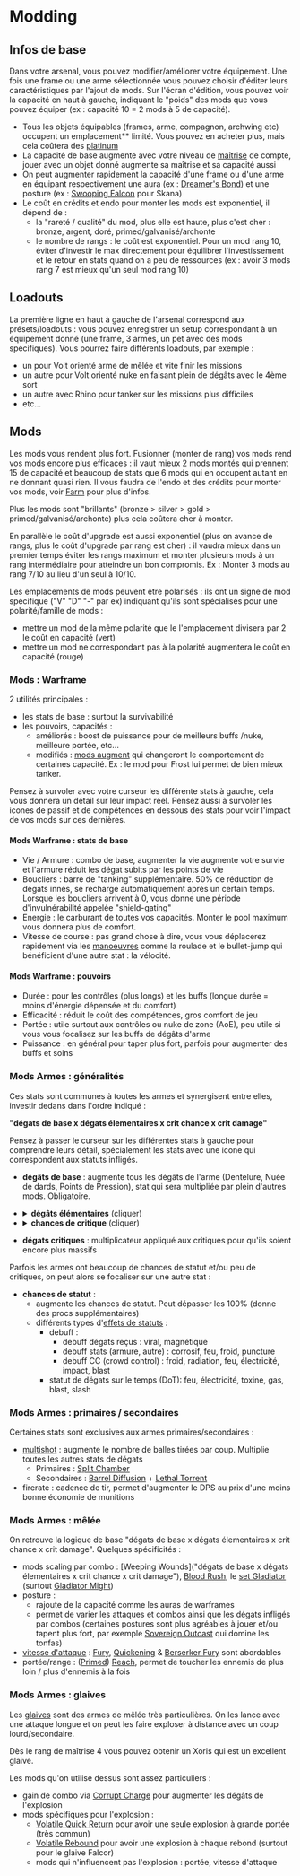 
# Modding


## Infos de base

Dans votre arsenal, vous pouvez modifier/améliorer votre équipement.
Une fois une frame ou une arme sélectionnée vous pouvez choisir d'éditer leurs caractéristiques par l'ajout de mods.
Sur l'écran d'édition, vous pouvez voir la capacité en haut à gauche, indiquant le "poids" des mods que vous pouvez équiper (ex : capacité 10 = 2 mods à 5 de capacité).
   - Tous les objets équipables (frames, arme, compagnon, archwing etc) occupent un emplacement** limité. Vous pouvez en acheter plus, mais cela coûtera des [platinum](../farm.md/#plats)
   - La capacité de base augmente avec votre niveau de [maîtrise](mastery-rank.md) de compte, jouer avec un objet donné augmente sa maîtrise et sa capacité aussi
   - On peut augmenter rapidement la capacité d'une frame ou d'une arme en équipant respectivement une aura (ex : [Dreamer's Bond]()) et une posture (ex : [Swooping Falcon](https://wiki.warframe.com/w/Swooping_Falcon) pour Skana)
   - Le coût en crédits et endo pour monter les mods est exponentiel, il dépend de :
     - la "rareté / qualité" du mod, plus elle est haute, plus c'est cher : bronze, argent, doré, primed/galvanisé/archonte
     - le nombre de rangs : le coût est exponentiel. Pour un mod rang 10, éviter d'investir le max directement pour équilibrer l'investissement et le retour en stats quand on a peu de ressources (ex : avoir 3 mods rang 7 est mieux qu'un seul mod rang 10)


## Loadouts

La première ligne en haut à gauche de l'arsenal correspond aux présets/loadouts : vous pouvez enregistrer un setup correspondant à un équipement donné (une frame, 3 armes, un pet avec des mods spécifiques).
Vous pourrez faire différents loadouts, par exemple :
  - un pour Volt orienté arme de mêlée et vite finir les missions
  - un autre pour Volt orienté nuke en faisant plein de dégâts avec le 4ème sort
  - un autre avec Rhino pour tanker sur les missions plus difficiles
  - etc...

## Mods

Les mods vous rendent plus fort.
Fusionner (monter de rang) vos mods rend vos mods encore plus efficaces : il vaut mieux 2 mods montés qui prennent 15 de capacité et beaucoup de stats que 6 mods qui en occupent autant en ne donnant quasi rien.
Il vous faudra de l'endo et des crédits pour monter vos mods, voir [Farm](../farm.md) pour plus d'infos.

Plus les mods sont "brillants" (bronze > silver > gold > primed/galvanisé/archonte) plus cela coûtera cher à monter.

En parallèle le coût d'upgrade est aussi exponentiel (plus on avance de rangs, plus le coût d'upgrade par rang est cher) : il vaudra mieux dans un premier temps éviter les rangs maximum et monter plusieurs mods à un rang intermédiaire pour atteindre un bon compromis. Ex : Monter 3 mods au rang 7/10 au lieu d'un seul à 10/10.

Les emplacements de mods peuvent être polarisés : ils ont un signe de mod spécifique ("V" "D" "-" par ex) indiquant qu'ils sont spécialisés pour une polarité/famille de mods :
  - mettre un mod de la même polarité que le l'emplacement divisera par 2 le coût en capacité (vert)
  - mettre un mod ne correspondant pas à la polarité augmentera le coût en capacité (rouge)

### Mods : Warframe

2 utilités principales :
- les stats de base : surtout la survivabilité
- les pouvoirs, capacités :
  - améliorés : boost de puissance pour de meilleurs buffs /nuke, meilleure portée, etc...
  - modifiés : [mods augment]() qui changeront le comportement de certaines capacité. Ex : le mod []() pour Frost lui permet de bien mieux tanker.


Pensez à survoler avec votre curseur les différente stats à gauche, cela vous donnera un détail sur leur impact réel.
Pensez aussi à survoler les icones de passif et de compétences en dessous des stats pour voir l'impact de vos mods sur ces dernières.

#### Mods Warframe : stats de base

- Vie / Armure : combo de base, augmenter la vie augmente votre survie et l'armure réduit les dégat subits par les points de vie
- Boucliers : barre de "tanking" supplémentaire. 50% de réduction de dégats innés, se recharge automatiquement après un certain temps. Lorsque les boucliers arrivent à 0, vous donne une période d'invulnérabilité appelée "shield-gating"
- Energie : le carburant de toutes vos capacités. Monter le pool maximum vous donnera plus de comfort.
- Vitesse de course : pas grand chose à dire, vous vous déplacerez rapidement via les [manoeuvres]() comme la roulade et le bullet-jump qui bénéficient d'une autre stat : la vélocité.

#### Mods Warframe : pouvoirs

- Durée : pour les contrôles (plus longs) et les buffs (longue durée = moins d'énergie dépensée et du comfort)
- Efficacité : réduit le coût des compétences, gros comfort de jeu
- Portée : utile surtout aux contrôles ou nuke de zone (AoE), peu utile si vous vous focalisez sur les buffs de dégâts d'arme
- Puissance : en général pour taper plus fort, parfois pour augmenter des buffs et soins

### Mods Armes : généralités
Ces stats sont communes à toutes les armes et synergisent entre elles, investir dedans dans l'ordre indiqué : 

**"dégats de base x dégats élementaires x crit chance x crit damage"**

Pensez à passer le curseur sur les différentes stats à gauche pour comprendre leurs détail, spécialement les stats avec une icone qui correspondent aux statuts infligés.

- **dégâts de base** : augmente tous les dégâts de l'arme (Dentelure, Nuée de dards, Points de Pression), stat qui sera multipliée par plein d'autres mods. Obligatoire.

- <details><summary><b>dégâts élémentaires</b> (cliquer)</summary>
  
   - multiplient les dégâts de base
   - mettre deux statuts ensemble les fusionnent pour donner un statut combiné
   - le jeu lit les cases de mods de gauche à droite et de haut en bas comme un livre : arranger les mods dans cet ordre pour avoir les combinaisons voulues
      - exemple 1 : l'ordre "toxine + électricité + feu" donnera "**corrosif (tox + elec) + feu**"
      - exemple 2 : l'ordre "feu + toxine + électricité" donnera "**gas (feu + tox) + électricité**"
   - les ennemis ont [différentes résistances](https://wiki.warframe.com/w/Damage#Overview_Table) positives / négatives au dégats, ex :
     - le [corrosif](https://wiki.warframe.com/w/Damage/Corrosive_Damage) (toxine + électricité) inflige +50% de dmg sur les grineers
     - la [toxine](https://wiki.warframe.com/w/Damage/Toxin_Damage) ignore les boucliers et attaque directement la vie. Très efficace sur les corpus qui ont peu de vie et plein de boucliers.
   - donnent accès à des éléments ayant parfois des effets importants pour les dégats :
      - [viral](https://wiki.warframe.com/w/Damage/Viral_Damage) (toxine + froid) : augmente de 100 à 325% les dégats sur les points de vie (10 stacks max par cible pour effet max)
      - [magnetique](https://wiki.warframe.com/w/Damage/Magnetic_Damage) (froid + électricité) : augmente de 100 à 325% les dégats sur les boucliers et l'overguard (eximus, thrax), 10 stacks
      - [corrosif](https://wiki.warframe.com/w/Damage/Corrosive_Damage) (toxine + électricité) : réduit l'armure ennemie de 26 à 80% à 10 stacks. Possibilité plus tard d'augmenter les stacks via [archon shards](https://wiki.warframe.com/w/Archon_Shard)
      - [feu](https://wiki.warframe.com/w/Damage/Heat_Damage) : inflige des dégats sur le temps par stack + réduit l'armure de 15 à 50% (effet max après 5s de brûlure). Pas de maximum de stacks, augmente tant qu'on en applique
  
- <details><summary><b>chances de critique</b> (cliquer)</summary>

   - augmente les chances de [coup critique](https://wiki.warframe.com/w/Critical_Hit) multipliant dégats de base et élémentaires
   - peut dépasser les 100% pour des gros crits (orange) voire super crits (rouge+). On parle de "tiers" de crits.
   - les mods augmentent les stats de crit de base de l'arme. Une arme avec peu de crit (moins de 20% environ) bénéficie peu des mods de crit
  
- **dégats critiques** : multiplicateur appliqué aux critiques pour qu'ils soient encore plus massifs

</details></details>
  
Parfois les armes ont beaucoup de chances de statut et/ou peu de critiques, on peut alors se focaliser sur une autre stat :
- **chances de statut** :
  - augmente les chances de statut. Peut dépasser les 100% (donne des procs supplémentaires)
  - différents types d'[effets de statuts](https://wiki.warframe.com/w/Status_Effect) :
     - debuff :
       - debuff dégats reçus : viral, magnétique
       - debuff stats (armure, autre) : corrosif, feu, froid, puncture
       - debuff CC (crowd control) : froid, radiation, feu, électricité, impact, blast
     - statut de dégats sur le temps (DoT): feu, électricité, toxine, gas, blast, slash

### Mods Armes : primaires / secondaires

Certaines stats sont exclusives aux armes primaires/secondaires :
- [multishot](https://wiki.warframe.com/w/Multishot) : augmente le nombre de balles tirées par coup. Multiplie toutes les autres stats de dégats
  - Primaires : [Split Chamber](https://wiki.warframe.com/w/Split_Chamber)
  - Secondaires : [Barrel Diffusion](https://wiki.warframe.com/w/Barrel_Diffusion) + [Lethal Torrent](https://wiki.warframe.com/w/Lethal_Torrent)
- firerate : cadence de tir, permet d'augmenter le DPS au prix d'une moins bonne économie de munitions



### Mods Armes : mêlée
On retrouve la logique de base "dégats de base x dégats élementaires x crit chance x crit damage".
Quelques spécificités :
- mods scaling par combo : [Weeping Wounds]("dégats de base x dégats élementaires x crit chance x crit damage"), [Blood Rush](https://wiki.warframe.com/w/Blood_Rush), le [set Gladiator](https://wiki.warframe.com/w/Gladiator_Set) (surtout [Gladiator Might](https://wiki.warframe.com/w/Gladiator_Might))
- posture : 
  - rajoute de la capacité comme les auras de warframes
  - permet de varier les attaques et combos ainsi que les dégats infligés par combos (certaines postures sont plus agréables à jouer et/ou tapent plus fort, par exemple [Sovereign Outcast](https://wiki.warframe.com/w/Sovereign_Outcast) qui domine les tonfas)
- [vitesse d'attaque](https://wiki.warframe.com/w/Attack_Speed) : [Fury](https://wiki.warframe.com/w/Fury), [Quickening](https://wiki.warframe.com/w/Quickening) & [Berserker Fury](https://wiki.warframe.com/w/Berserker_Fury) sont abordables
- portée/range : ([Primed](https://wiki.warframe.com/w/Primed_Reach)) [Reach](https://wiki.warframe.com/w/Reach), permet de toucher les ennemis de plus loin / plus d'ennemis à la fois

### Mods Armes : glaives
Les [glaives](https://wiki.warframe.com/w/Category:Glaive) sont des armes de mêlée très particulières.
On les lance avec une attaque longue et on peut les faire exploser à distance avec un coup lourd/secondaire.

Dès le rang de maîtrise 4 vous pouvez obtenir un Xoris qui est un excellent glaive.

Les mods qu'on utilise dessus sont assez particuliers :
- gain de combo via [Corrupt Charge](https://wiki.warframe.com/w/Corrupt_Charge) pour augmenter les dégâts de l'explosion
- mods spécifiques pour l'explosion :
   - [Volatile Quick Return](https://wiki.warframe.com/w/Volatile_Quick_Return) pour avoir une seule explosion à grande portée (très commun)
   - [Volatile Rebound](https://wiki.warframe.com/w/Volatile_Rebound) pour avoir une explosion à chaque rebond (surtout pour le glaive Falcor)
   - mods qui n'influencent pas l'explosion : portée, vitesse d'attaque
